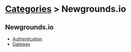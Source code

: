 # [Categories](categories.index.html) > Newgrounds.io



## Newgrounds.io

- [Authentication](rex_ngio_authentication.html)
- [Gateway](rex_ngio_gateway.html)